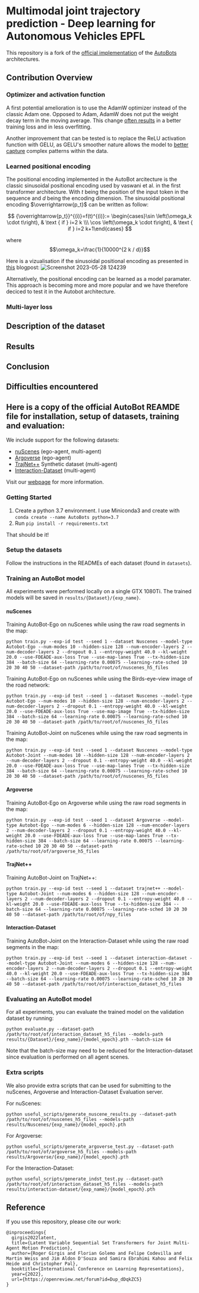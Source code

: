 # Multimodal joint trajectory prediction - Deep learning for Autonomous Vehicles EPFL
This repository is a fork of the [official implementation](https://github.com/roggirg/AutoBots) of the [AutoBots](https://arxiv.org/abs/2104.00563) architectures.

## Contribution Overview

### Optimizer and activation function 
A first potential amelioration is to use the AdamW optimizer instead of the classic Adam one. Opposed to Adam, AdamW does not put the weight decay term in the moving average. This change [often results](https://towardsdatascience.com/why-adamw-matters-736223f31b5d#:~:text=The%20authors%20show%20experimentally%20that,stochastic%20gradient%20descent%20with%20momentum.) in a better training loss and in less overfitting. 

Another improvement that can be tested is to replace the ReLU activation function with GELU, as GELU's smoother nature allows the model to [better capture](https://www.saltdatalabs.com/blog/deep-learning-101-transformer-activation-functions-explainer-relu-leaky-relu-gelu-elu-selu-softmax-and-more) complex patterns within the data.

### Learned positional encoding
The positional encoding implemented in the AutoBot arcitecture is the classic sinusoidal positional encoding used by vaswani et al. in the first transformer architecture. With _t_ being the position of the input token in the sequence and _d_ being the encoding dimension. The sinusoidal positional encoding $\overrightarrow{p_t}$ can be written as follow: 

$$
{\overrightarrow{p_t}}^{(i)}=f(t)^{(i)}:= \begin{cases}\sin \left(\omega_k \cdot t\right), & \text { if } i=2 k \\\ \cos \left(\omega_k \cdot t\right), & \text { if } i=2 k+1\end{cases}
$$

where
$$\omega_k=\frac{1}{10000^{2 k / d}}$$

Here is a vizualisation if the sinusoidal positional encoding as presented in [this](https://kazemnejad.com/blog/transformer_architecture_positional_encoding/) blogpost:
![Screenshot 2023-05-28 124239](https://github.com/henrypapadatos/AutoBots/assets/63106608/6afe4746-de46-4541-af73-45025775e50a)

Alternatively, the positional encoding can be learned as a model paramater. This approach is becoming more and more popular and we have therefore deciced to test it in the Autobot architecture. 

### Multi-layer loss

## Description of the dataset 

## Results

## Conclusion

## Difficulties encountered



## Here is a copy of the official AutoBot REAMDE file for installation, setup of datasets, training and evaluation: 

We include support for the following datasets:
- [nuScenes](https://www.nuscenes.org/nuscenes) (ego-agent, multi-agent)
- [Argoverse](https://www.argoverse.org/av1.html) (ego-agent)
- [TrajNet++](https://www.aicrowd.com/challenges/trajnet-a-trajectory-forecasting-challenge) Synthetic dataset (multi-agent)
- [Interaction-Dataset](https://interaction-dataset.com/) (multi-agent)

Visit our [webpage](https://fgolemo.github.io/autobots/) for more information.

### Getting Started

1. Create a python 3.7 environment. I use Miniconda3 and create with 
`conda create --name AutoBots python=3.7`
2. Run `pip install -r requirements.txt`

That should be it!

### Setup the datasets

Follow the instructions in the READMEs of each dataset (found in `datasets`).

### Training an AutoBot model

All experiments were performed locally on a single GTX 1080Ti.
The trained models will be saved in `results/{Dataset}/{exp_name}`. 

#### nuScenes
Training AutoBot-Ego on nuScenes while using the raw road segments in the map:
```
python train.py --exp-id test --seed 1 --dataset Nuscenes --model-type Autobot-Ego --num-modes 10 --hidden-size 128 --num-encoder-layers 2 --num-decoder-layers 2 --dropout 0.1 --entropy-weight 40.0 --kl-weight 20.0 --use-FDEADE-aux-loss True --use-map-lanes True --tx-hidden-size 384 --batch-size 64 --learning-rate 0.00075 --learning-rate-sched 10 20 30 40 50 --dataset-path /path/to/root/of/nuscenes_h5_files
```

Training AutoBot-Ego on nuScenes while using the Birds-eye-view image of the road network:
```
python train.py --exp-id test --seed 1 --dataset Nuscenes --model-type Autobot-Ego --num-modes 10 --hidden-size 128 --num-encoder-layers 2 --num-decoder-layers 2 --dropout 0.1 --entropy-weight 40.0 --kl-weight 20.0 --use-FDEADE-aux-loss True --use-map-image True --tx-hidden-size 384 --batch-size 64 --learning-rate 0.00075 --learning-rate-sched 10 20 30 40 50 --dataset-path /path/to/root/of/nuscenes_h5_files
```

Training AutoBot-Joint on nuScenes while using the raw road segments in the map:
```
python train.py --exp-id test --seed 1 --dataset Nuscenes --model-type Autobot-Joint --num-modes 10 --hidden-size 128 --num-encoder-layers 2 --num-decoder-layers 2 --dropout 0.1 --entropy-weight 40.0 --kl-weight 20.0 --use-FDEADE-aux-loss True --use-map-lanes True --tx-hidden-size 384 --batch-size 64 --learning-rate 0.00075 --learning-rate-sched 10 20 30 40 50 --dataset-path /path/to/root/of/nuscenes_h5_files
```

#### Argoverse
Training AutoBot-Ego on Argoverse while using the raw road segments in the map:
```
python train.py --exp-id test --seed 1 --dataset Argoverse --model-type Autobot-Ego --num-modes 6 --hidden-size 128 --num-encoder-layers 2 --num-decoder-layers 2 --dropout 0.1 --entropy-weight 40.0 --kl-weight 20.0 --use-FDEADE-aux-loss True --use-map-lanes True --tx-hidden-size 384 --batch-size 64 --learning-rate 0.00075 --learning-rate-sched 10 20 30 40 50 --dataset-path /path/to/root/of/argoverse_h5_files
```

#### TrajNet++
Training AutoBot-Joint on TrajNet++:
```
python train.py --exp-id test --seed 1 --dataset trajnet++ --model-type Autobot-Joint --num-modes 6 --hidden-size 128 --num-encoder-layers 2 --num-decoder-layers 2 --dropout 0.1 --entropy-weight 40.0 --kl-weight 20.0 --use-FDEADE-aux-loss True --tx-hidden-size 384 --batch-size 64 --learning-rate 0.00075 --learning-rate-sched 10 20 30 40 50 --dataset-path /path/to/root/of/npy_files
```

#### Interaction-Dataset
Training AutoBot-Joint on the Interaction-Dataset while using the raw road segments in the map:
```
python train.py --exp-id test --seed 1 --dataset interaction-dataset --model-type Autobot-Joint --num-modes 6 --hidden-size 128 --num-encoder-layers 2 --num-decoder-layers 2 --dropout 0.1 --entropy-weight 40.0 --kl-weight 20.0 --use-FDEADE-aux-loss True --tx-hidden-size 384 --batch-size 64 --learning-rate 0.00075 --learning-rate-sched 10 20 30 40 50 --dataset-path /path/to/root/of/interaction_dataset_h5_files
```


### Evaluating an AutoBot model

For all experiments, you can evaluate the trained model on the validation dataset by running:
```
python evaluate.py --dataset-path /path/to/root/of/interaction_dataset_h5_files --models-path results/{Dataset}/{exp_name}/{model_epoch}.pth --batch-size 64
```
Note that the batch-size may need to be reduced for the Interaction-dataset since evaluation is performed on all agent scenes.


### Extra scripts 

We also provide extra scripts that can be used for submitting to the nuScenes, Argoverse and Interaction-Dataset 
Evaluation server.

For nuScenes:

```
python useful_scripts/generate_nuscene_results.py --dataset-path /path/to/root/of/nuscenes_h5_files --models-path results/Nuscenes/{exp_name}/{model_epoch}.pth 
```

For Argoverse:

```
python useful_scripts/generate_argoverse_test.py --dataset-path /path/to/root/of/argoverse_h5_files --models-path results/Argoverse/{exp_name}/{model_epoch}.pth 
```

For the Interaction-Dataset:

```
python useful_scripts/generate_indst_test.py --dataset-path /path/to/root/of/interaction_dataset_h5_files --models-path results/interaction-dataset/{exp_name}/{model_epoch}.pth 
```

## Reference

If you use this repository, please cite our work:

```
@inproceedings{
  girgis2022latent,
  title={Latent Variable Sequential Set Transformers for Joint Multi-Agent Motion Prediction},
  author={Roger Girgis and Florian Golemo and Felipe Codevilla and Martin Weiss and Jim Aldon D'Souza and Samira Ebrahimi Kahou and Felix Heide and Christopher Pal},
  booktitle={International Conference on Learning Representations},
  year={2022},
  url={https://openreview.net/forum?id=Dup_dDqkZC5}
}
```


